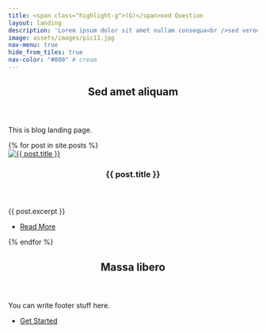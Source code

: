 ```yaml
---
title: <span class="highlight-g">(G)</span>ood Question
layout: landing
description: 'Lorem ipsum dolor sit amet nullam consequa<br />sed veroeros. tghghmpus adipiscing nulla.'
image: assets/images/pic11.jpg
nav-menu: true
hide_from_tiles: true
nav-color: "#000" # cream
---
```


<!-- Main -->
<!--   	accent1: #FF6F61, // Fuchsia
 	accent2: #FF7F50, // Coral
    accent3: #8d82c4, // Lavender Blue 
    accent4: #ec8d81, // Soft Coral 
    accent5: #FFDDC1 // Warm Cream -->
<div id="main">

<!-- One -->
<section id="one">
	<div class="inner">
		<header class="major">
			<h2>Sed amet aliquam</h2>
		</header>
		<p>This is blog landing page.</p>
	</div>
</section>

<!-- Blog Post Section -->
<section id="two" class="spotlights">
	{% for post in site.posts %}
		<section>
			<a href="{{ post.url | absolute_url }}" class="image">
				<!-- Optional: Add an image here related to the post -->
				<img src="{% link assets/images/pic08.jpg %}" alt="{{ post.title }}" data-position="center center" />
			</a>
			<div class="content">
				<div class="inner">
					<header class="major">
						<h3>{{ post.title }}</h3>
					</header>
					<p>{{ post.excerpt }}</p>
					<ul class="actions">
						<li><a href="{{ post.url | absolute_url }}" class="button">Read More</a></li>
					</ul>
				</div>
			</div>
		</section>
	{% endfor %}
</section>

<!-- Three -->
<section id="three">
	<div class="inner">
		<header class="major">
			<h2>Massa libero</h2>
		</header>
		<p>You can write footer stuff here.</p>
		<ul class="actions">
			<li><a href="generic.html" class="button next">Get Started</a></li>
		</ul>
	</div>
</section>

</div>
